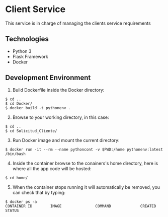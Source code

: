 # Client Service
This service is in charge of managing the clients service requirements

## Technologies
* Python 3
* Flask Framework
* Docker

## Development Environment
1. Build Dockerfile inside the Docker directory:
```docker
$ cd ..
$ cd Docker/
$ docker build -t pythonenv .
```
2. Browse to your working directory, in this case:
```
$ cd ..
$ cd Solicitud_Cliente/
```
3. Run Docker image and mount the current directory:
```docker
$ docker run -it --rm --name pythoncont -v $PWD:/home pythonenv:latest  /bin/bash
```
4. Inside the container browse to the conainers's home directory, here is where all the app code will be hosted:
```
$ cd home/
```
5. When the container stops running it will automatically be removed, you can check that by typing:
```docker
$ docker ps -a
CONTAINER ID        IMAGE               COMMAND             CREATED          STATUS
```
